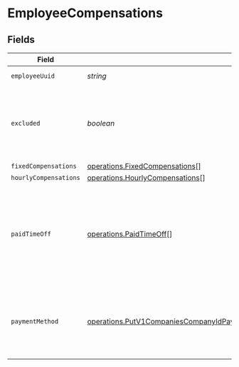 # EmployeeCompensations


## Fields

| Field                                                                                                                                                                                                  | Type                                                                                                                                                                                                   | Required                                                                                                                                                                                               | Description                                                                                                                                                                                            |
| ------------------------------------------------------------------------------------------------------------------------------------------------------------------------------------------------------ | ------------------------------------------------------------------------------------------------------------------------------------------------------------------------------------------------------ | ------------------------------------------------------------------------------------------------------------------------------------------------------------------------------------------------------ | ------------------------------------------------------------------------------------------------------------------------------------------------------------------------------------------------------ |
| `employeeUuid`                                                                                                                                                                                         | *string*                                                                                                                                                                                               | :heavy_minus_sign:                                                                                                                                                                                     | The UUID of the employee.                                                                                                                                                                              |
| `excluded`                                                                                                                                                                                             | *boolean*                                                                                                                                                                                              | :heavy_minus_sign:                                                                                                                                                                                     | This employee will be excluded from payroll calculation and will not be paid for the payroll.                                                                                                          |
| `fixedCompensations`                                                                                                                                                                                   | [operations.FixedCompensations](../../models/operations/fixedcompensations.md)[]                                                                                                                       | :heavy_minus_sign:                                                                                                                                                                                     | N/A                                                                                                                                                                                                    |
| `hourlyCompensations`                                                                                                                                                                                  | [operations.HourlyCompensations](../../models/operations/hourlycompensations.md)[]                                                                                                                     | :heavy_minus_sign:                                                                                                                                                                                     | N/A                                                                                                                                                                                                    |
| `paidTimeOff`                                                                                                                                                                                          | [operations.PaidTimeOff](../../models/operations/paidtimeoff.md)[]                                                                                                                                     | :heavy_minus_sign:                                                                                                                                                                                     | An array of all paid time off the employee is eligible for this pay period. Each paid time off object can be the name or the specific policy_uuid.                                                     |
| `paymentMethod`                                                                                                                                                                                        | [operations.PutV1CompaniesCompanyIdPayrollsPayPeriodStartDatePayPeriodEndDatePaymentMethod](../../models/operations/putv1companiescompanyidpayrollspayperiodstartdatepayperiodenddatepaymentmethod.md) | :heavy_minus_sign:                                                                                                                                                                                     | The employee's compensation payment method. Invalid values will be ignored.                                                                                                                            |
